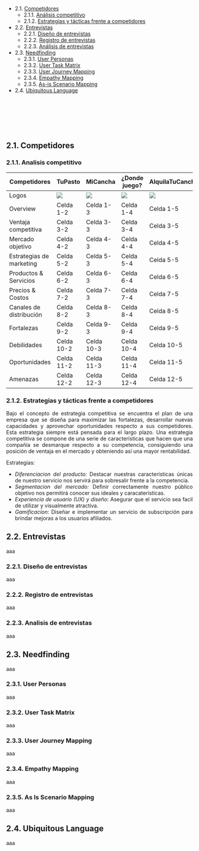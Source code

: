 - 2.1. [Competidores](#21-competidores) <br>
  - 2.1.1. [Análisis competitivo](#211-analisis-competitivo) <br>
  - 2.1.2. [Estrategias y tácticas frente a competidores](#212-estrategias-y-tacticas-frente-a-competidores)<br>
- 2.2. [Entrevistas](#22-entrevistas)<br>
  - 2.2.1. [Diseño de entrevistas](#221-diseño-de-entrevistas)<br>
  - 2.2.2. [Registro de entrevistas](#222-registro-de-entrevistas)<br>
  - 2.2.3. [Análisis de entrevistas](#223-analisis-de-entrevistas)<br>
- 2.3. [Needfinding](#23-needfinding)<br>
  - 2.3.1. [User Personas](#231-user-personas)<br>
  - 2.3.2. [User Task Matrix](#232-user-task-matrix)<br>
  - 2.3.3. [User Journey Mapping](#233-user-journey-mapping)<br>
  - 2.3.4. [Empathy Mapping](#234-empathy-mapping)<br>
  - 2.3.5. [As-is Scenario Mapping](#235-as-is-scenario-mapping)<br>
- 2.4. [Ubiquitous Language](#24-ubiquitous-language)<br>

</div>

<br>
<br>
<br>
<br>
<br>

## 2.1. Competidores

### 2.1.1. Analisis competitivo

| Competidores                         | TuPasto                           | MiCancha                           | ¿Donde juego?                           | AlquilaTuCancha                    |
|-------------------------------------|-------------------------------------|-------------------------------------|-------------------------------------|-------------------------------------|
| Logos       | <img src="url_de_imagen_2">        | <img src="url_de_imagen_3">        | <img src="url_de_imagen_4">        | <img src="url_de_imagen_5">        |
| Overview                         | Celda 1-2                           | Celda 1-3                           | Celda 1-4                           | Celda 1-5                           |
| Ventaja competitiva                          | Celda 3-2                           | Celda 3-3                           | Celda 3-4                           | Celda 3-5                           |
| Mercado objetivo                           | Celda 4-2                           | Celda 4-3                           | Celda 4-4                           | Celda 4-5                           |
| Estrategias de marketing                         | Celda 5-2                           | Celda 5-3                           | Celda 5-4                           | Celda 5-5                           |
| Productos & Servicios                           | Celda 6-2                           | Celda 6-3                           | Celda 6-4                           | Celda 6-5                           |
| Precios & Costos                          | Celda 7-2                           | Celda 7-3                           | Celda 7-4                           | Celda 7-5                           |
| Canales de distribución                            | Celda 8-2                           | Celda 8-3                           | Celda 8-4                           | Celda 8-5                           |
| Fortalezas                          | Celda 9-2                           | Celda 9-3                           | Celda 9-4                           | Celda 9-5                           |
| Debilidades                         | Celda 10-2                          | Celda 10-3                          | Celda 10-4                          | Celda 10-5                          |
| Oportunidades                          | Celda 11-2                          | Celda 11-3                          | Celda 11-4                          | Celda 11-5                          |
| Amenazas                         | Celda 12-2                          | Celda 12-3                          | Celda 12-4                          | Celda 12-5                          |

</div>

### 2.1.2. Estrategias y tácticas frente a competidores

<div style="text-align: justify;">

Bajo el concepto de estrategia competitiva se encuentra el plan de una empresa que se diseña para maximizar las fortalezas, desarrollar nuevas capacidades y aprovechar oportunidades respecto a sus competidores. Esta estrategia siempre está pensada para el largo plazo.
Una estrategia competitiva se compone de una serie de características que hacen que una compañía se desmarque respecto a su competencia, consiguiendo una posición de ventaja en el mercado y obteniendo así una mayor rentabilidad.

Estrategias:

- *Diferenciacion del producto:* Destacar nuestras características únicas de nuestro servicio nos servirá para sobresalir frente a la competencia.
- *Segmentacion del mercado:* Definir correctamente nuestro público objetivo nos permitirá conocer sus ideales y caracaterísticas.
- *Experiencia de usuario (UX) y diseño:* Asegurar que el servicio sea facil de utilizar y visualmente atractiva.
- *Gamificacion*: Diseñar e implementar un servicio de subscripción para brindar mejoras a los usuarios afiliados.

</div>

## 2.2. Entrevistas

<div style="text-align: justify;">
  
aaa
  
</div>

### 2.2.1. Diseño de entrevistas

<div style="text-align: justify;">

aaa

</div>

### 2.2.2. Registro de entrevistas

<div style="text-align: justify;">

aaa

</div>

### 2.2.3. Analisis de entrevistas

<div style="text-align: justify;">

aaa

</div>

## 2.3. Needfinding

<div style="text-align: justify;">

aaa

</div>

### 2.3.1. User Personas

<div style="text-align: justify;">

aaa

</div>

### 2.3.2. User Task Matrix

<div style="text-align: justify;">

aaa

</div>

### 2.3.3. User Journey Mapping

<div style="text-align: justify;">

aaa

</div>

### 2.3.4. Empathy Mapping

<div style="text-align: justify;">

aaa

</div>

### 2.3.5. As Is Scenario Mapping

<div style="text-align: justify;">

aaa

</div>

## 2.4. Ubiquitous Language

<div style="text-align: justify;">

aaa

</div>
